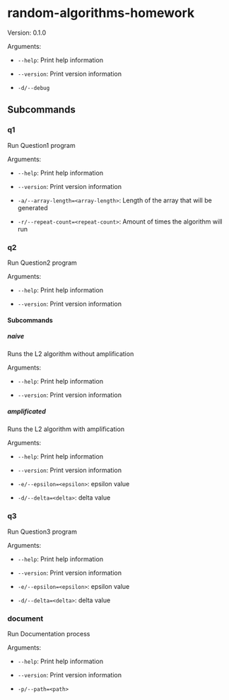 # random-algorithms-homework

Version: 0.1.0

Arguments:

* `--help`: Print help information

* `--version`: Print version information

* `-d/--debug`

## Subcommands

### q1

Run Question1 program

Arguments:

* `--help`: Print help information

* `--version`: Print version information

* `-a/--array-length=<array-length>`: Length of the array that will be generated

* `-r/--repeat-count=<repeat-count>`: Amount of times the algorithm will run

### q2

Run Question2 program

Arguments:

* `--help`: Print help information

* `--version`: Print version information

#### Subcommands

##### naive

Runs the L2 algorithm without amplification

Arguments:

* `--help`: Print help information

* `--version`: Print version information

##### amplificated

Runs the L2 algorithm with amplification

Arguments:

* `--help`: Print help information

* `--version`: Print version information

* `-e/--epsilon=<epsilon>`: epsilon value

* `-d/--delta=<delta>`: delta value

### q3

Run Question3 program

Arguments:

* `--help`: Print help information

* `--version`: Print version information

* `-e/--epsilon=<epsilon>`: epsilon value

* `-d/--delta=<delta>`: delta value

### document

Run Documentation process

Arguments:

* `--help`: Print help information

* `--version`: Print version information

* `-p/--path=<path>`